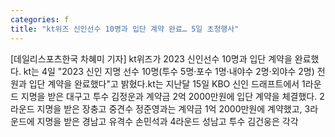 ```yaml
---
categories: f
title: "kt위즈 신인선수 10명과 입단 계약 완료… 5일 초청행사"
---
```

[데일리스포츠한국 차혜미 기자] kt위즈가 2023 신인선수 10명과 입단 계약을 완료했다. kt는 4일 "2023 신인 지명 선수 10명(투수 5명·포수 1명·내야수 2명·외야수 2명) 전원과 입단 계약을 완료했다"고 밝혔다.kt는 지난달 15일 KBO 신인 드래프트에서 1라운드 지명을 받은 대구고 투수 김정운과 계약금 2억 2000만원에 입단 계약을 체결했다. 2라운드 지명을 받은 장충고 중견수 정준영과는 계약금 1억 2000만원에 계약했고, 3라운드에 지명을 받은 경남고 유격수 손민석과 4라운드 성남고 투수 김건웅은 각각